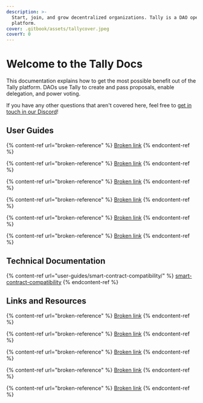 ```yaml
---
description: >-
  Start, join, and grow decentralized organizations. Tally is a DAO operations
  platform.
cover: .gitbook/assets/tallycover.jpeg
coverY: 0
---
```


# Welcome to the Tally Docs

This documentation explains how to get the most possible benefit out of the Tally platform. DAOs use Tally to create and pass proposals, enable delegation, and power voting.&#x20;

If you have any other questions that aren't covered here, feel free to [get in touch in our Discord](https://discord.com/invite/sCGnpWH3m4)!

## User Guides

{% content-ref url="broken-reference" %}
[Broken link](broken-reference)
{% endcontent-ref %}

{% content-ref url="broken-reference" %}
[Broken link](broken-reference)
{% endcontent-ref %}

{% content-ref url="broken-reference" %}
[Broken link](broken-reference)
{% endcontent-ref %}

{% content-ref url="broken-reference" %}
[Broken link](broken-reference)
{% endcontent-ref %}

{% content-ref url="broken-reference" %}
[Broken link](broken-reference)
{% endcontent-ref %}

{% content-ref url="broken-reference" %}
[Broken link](broken-reference)
{% endcontent-ref %}

## Technical Documentation

{% content-ref url="user-guides/smart-contract-compatibility/" %}
[smart-contract-compatibility](user-guides/smart-contract-compatibility/)
{% endcontent-ref %}



## Links and Resources&#x20;

{% content-ref url="broken-reference" %}
[Broken link](broken-reference)
{% endcontent-ref %}

{% content-ref url="broken-reference" %}
[Broken link](broken-reference)
{% endcontent-ref %}

{% content-ref url="broken-reference" %}
[Broken link](broken-reference)
{% endcontent-ref %}

{% content-ref url="broken-reference" %}
[Broken link](broken-reference)
{% endcontent-ref %}

{% content-ref url="broken-reference" %}
[Broken link](broken-reference)
{% endcontent-ref %}
